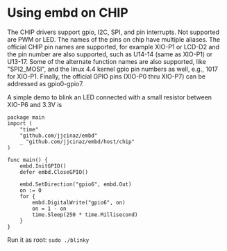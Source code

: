 # Using embd on CHIP

The CHIP drivers support gpio, I2C, SPI, and pin interrupts. Not supported are PWM or LED.
The names of the pins on chip have multiple aliases. The official CHIP pin names are supported, 
for example XIO-P1 or LCD-D2 and the pin number are also supported, such as U14-14 (same as XIO-P1)
or U13-17. Some of the alternate function names are also supported, like "SPI2_MOSI", and the
linux 4.4 kernel gpio pin numbers as well, e.g., 1017 for XIO-P1. Finally, the official GPIO pins
(XIO-P0 thru XIO-P7) can be addressed as gpio0-gpio7.

A simple demo to blink an LED connected with a small resistor between XIO-P6 and 3.3V is

```
package main
import (
	"time"
	"github.com/jjcinaz/embd"
	_ "github.com/jjcinaz/embd/host/chip"
)

func main() {
	embd.InitGPIO()
	defer embd.CloseGPIO()

	embd.SetDirection("gpio6", embd.Out)
	on := 0
	for {
		embd.DigitalWrite("gpio6", on)
		on = 1 - on
		time.Sleep(250 * time.Millisecond)
	}
}
```
Run it as root: `sudo ./blinky`

